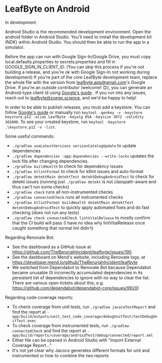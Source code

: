 # LeafByte on Android

In development.

Android Studio is the recommended development environment.
Open the android folder in Android Studio.
You'll need to install the development kit (NDK) within Android Studio.
You should then be able to run the app in a simulator.

Before the app can run with Google Sign-In/Google Drive, you must copy local.defaults.properties to secrets.properties and fill in GOOGLE_SIGN_IN_CLIENT_ID.
(You can skip this process if you're not building a release, and you're ok with Google Sign-In not working during development)
If you're part of the core LeafByte development team, replace the whole file with the version from leafbyte.app@gmail.com's Google Drive.
If you're an outside contributor (welcome! 😊), you can generate an Android-type client id using [Google's guide](https://support.google.com/cloud/answer/6158849?hl=en) .
If you run into any issues, reach out to <leafbyte@zoegp.science>, and we'd be happy to help!

In order to be able to publish releases, you must add a keystore.
You can follow [Google's guide](https://developer.android.com/studio/publish/app-signing#generate-key) or manually run `keytool -genkey -v -keystore keystore.p12 -alias LeafByte -keyalg RSA -keysize 3072 -validity 365000`.
To see your created keystore, run `keytool -keystore .\keystore.p12 -v -list`.

Some useful commands:
- `./gradlew useLatestVersions versionCatalogUpdate` to update dependencies
- `./gradlew dependencies :app:dependencies --write-locks` updates the lock file after changing dependencies.
- `./gradlew buildHealth` to check for dependency issues
- `./gradlew ktlintFormat` to check for ktlint issues and auto-format
- `./gradlew detektMain detektTest detektDebugAndroidTest` to check for detekt issues (running just `./gradlew detekt` is not 
    classpath-aware and thus can't run some checks)
- `./gradlew check` runs all non-instrumented checks
- `./gradlew connectedCheck` runs all instrumented checks
- `./gradlew ktlintFormat buildHealth detektMain detektTest detektDebugAndroidTest` to quickly apply automated fixes and
   do fast checking (does not run any tests)
- `./gradlew check connectedCheck lintVitalRelease` to mostly confirm that the CI build will pass (I have no idea why lintVitalRelease once
    caught something that normal lint didn't)

Regarding Renovate Bot:
- See the dashboard as a GitHub issue at https://github.com/TheBeruriahIncident/leafbyte/issues/195
- See the dashboard on Mend's website, including Renovate logs, at https://developer.mend.io/github/TheBeruriahIncident/leafbyte
- We switched from Dependabot to Renovate Bot because Dependabot became unusable
  (It incorrectly accumulated dependencies in its persistent list of dependencies to ignore with no way to clear the list.
   There are various open tickets about this, e.g. https://github.com/dependabot/dependabot-core/issues/9920)

Regarding code coverage reports:
- To check coverage from unit tests, run `./gradlew jacocoTestReport` and find the report at `- app/build/outputs/unit_test_code_coverage/debugUnitTest/testDebugUnitTest.exec`
- To check coverage from instrumented tests, run `./gradlew connectedCheck` and find the report at `- app/build/reports/coverage/androidTest/debug/connected/report.xml`
- Either file can be opened in Android Studio with "Import External Coverage Report..."
- It's not yet clear why Jacoco generates different formats for unit and instrumented or how to combine the two reports

